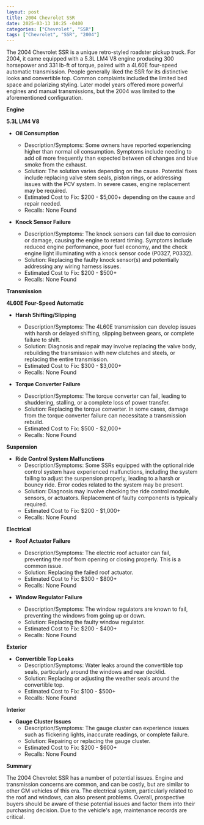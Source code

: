 ```yaml
---
layout: post
title: 2004 Chevrolet SSR
date: 2025-03-13 10:25 -0400
categories: ["Chevrolet", "SSR"]
tags: ["Chevrolet", "SSR", "2004"]
---
```

The 2004 Chevrolet SSR is a unique retro-styled roadster pickup truck. For 2004, it came equipped with a 5.3L LM4 V8 engine producing 300 horsepower and 331 lb-ft of torque, paired with a 4L60E four-speed automatic transmission. People generally liked the SSR for its distinctive looks and convertible top. Common complaints included the limited bed space and polarizing styling. Later model years offered more powerful engines and manual transmissions, but the 2004 was limited to the aforementioned configuration.

**Engine**

**5.3L LM4 V8**

* **Oil Consumption**
    * Description/Symptoms: Some owners have reported experiencing higher than normal oil consumption. Symptoms include needing to add oil more frequently than expected between oil changes and blue smoke from the exhaust.
    * Solution: The solution varies depending on the cause. Potential fixes include replacing valve stem seals, piston rings, or addressing issues with the PCV system. In severe cases, engine replacement may be required.
    * Estimated Cost to Fix: $200 - $5,000+ depending on the cause and repair needed.
    * Recalls: None Found

* **Knock Sensor Failure**
    * Description/Symptoms: The knock sensors can fail due to corrosion or damage, causing the engine to retard timing. Symptoms include reduced engine performance, poor fuel economy, and the check engine light illuminating with a knock sensor code (P0327, P0332).
    * Solution: Replacing the faulty knock sensor(s) and potentially addressing any wiring harness issues.
    * Estimated Cost to Fix: $200 - $500+
    * Recalls: None Found

**Transmission**

**4L60E Four-Speed Automatic**

* **Harsh Shifting/Slipping**
    * Description/Symptoms: The 4L60E transmission can develop issues with harsh or delayed shifting, slipping between gears, or complete failure to shift.
    * Solution: Diagnosis and repair may involve replacing the valve body, rebuilding the transmission with new clutches and steels, or replacing the entire transmission.
    * Estimated Cost to Fix: $300 - $3,000+
    * Recalls: None Found

* **Torque Converter Failure**
    * Description/Symptoms: The torque converter can fail, leading to shuddering, stalling, or a complete loss of power transfer.
    * Solution: Replacing the torque converter. In some cases, damage from the torque converter failure can necessitate a transmission rebuild.
    * Estimated Cost to Fix: $500 - $2,000+
    * Recalls: None Found

**Suspension**

* **Ride Control System Malfunctions**
    * Description/Symptoms: Some SSRs equipped with the optional ride control system have experienced malfunctions, including the system failing to adjust the suspension properly, leading to a harsh or bouncy ride.  Error codes related to the system may be present.
    * Solution: Diagnosis may involve checking the ride control module, sensors, or actuators. Replacement of faulty components is typically required.
    * Estimated Cost to Fix: $200 - $1,000+
    * Recalls: None Found

**Electrical**

* **Roof Actuator Failure**
    * Description/Symptoms: The electric roof actuator can fail, preventing the roof from opening or closing properly. This is a common issue.
    * Solution: Replacing the failed roof actuator.
    * Estimated Cost to Fix: $300 - $800+
    * Recalls: None Found

* **Window Regulator Failure**
    * Description/Symptoms: The window regulators are known to fail, preventing the windows from going up or down.
    * Solution: Replacing the faulty window regulator.
    * Estimated Cost to Fix: $200 - $400+
    * Recalls: None Found

**Exterior**

* **Convertible Top Leaks**
    * Description/Symptoms: Water leaks around the convertible top seals, particularly around the windows and rear decklid.
    * Solution: Replacing or adjusting the weather seals around the convertible top.
    * Estimated Cost to Fix: $100 - $500+
    * Recalls: None Found

**Interior**

* **Gauge Cluster Issues**
    * Description/Symptoms: The gauge cluster can experience issues such as flickering lights, inaccurate readings, or complete failure.
    * Solution: Repairing or replacing the gauge cluster.
    * Estimated Cost to Fix: $200 - $600+
    * Recalls: None Found

**Summary**

The 2004 Chevrolet SSR has a number of potential issues. Engine and transmission concerns are common, and can be costly, but are similar to other GM vehicles of this era. The electrical system, particularly related to the roof and windows, can also present problems. Overall, prospective buyers should be aware of these potential issues and factor them into their purchasing decision. Due to the vehicle's age, maintenance records are critical.

